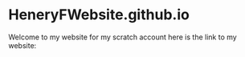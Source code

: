 # HeneryFWebsite.github.io
Welcome to my website for my scratch account here is the link to my website:
